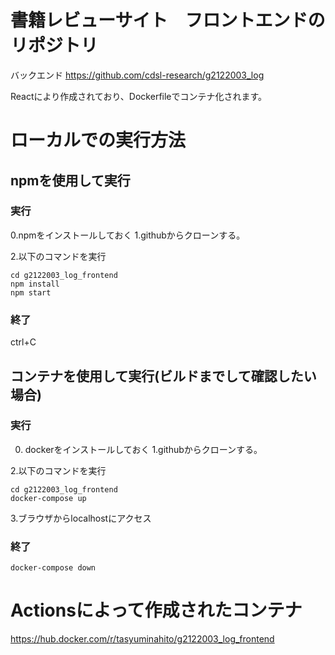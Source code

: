 # 書籍レビューサイト　フロントエンドのリポジトリ

バックエンド
https://github.com/cdsl-research/g2122003_log

Reactにより作成されており、Dockerfileでコンテナ化されます。

# ローカルでの実行方法

## npmを使用して実行
### 実行

0.npmをインストールしておく
1.githubからクローンする。

2.以下のコマンドを実行
```
cd g2122003_log_frontend 
npm install
npm start
```

### 終了
ctrl+C

## コンテナを使用して実行(ビルドまでして確認したい場合)
### 実行

0. dockerをインストールしておく
1.githubからクローンする。

2.以下のコマンドを実行
```
cd g2122003_log_frontend 
docker-compose up
```

3.ブラウザからlocalhostにアクセス

### 終了
```
docker-compose down
```

# Actionsによって作成されたコンテナ
https://hub.docker.com/r/tasyuminahito/g2122003_log_frontend
